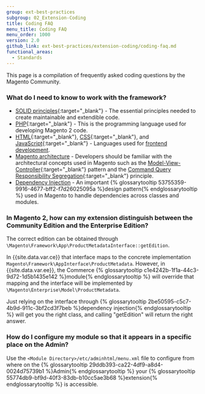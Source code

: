 ```yaml
---
group: ext-best-practices
subgroup: 02_Extension-Coding
title: Coding FAQ
menu_title: Coding FAQ
menu_order: 1000
version: 2.0
github_link: ext-best-practices/extension-coding/coding-faq.md
functional_areas:
  - Standards
---
```


This page is a compilation of frequently asked coding questions by the Magento Community.

### What do I need to know to work with the framework?

* [SOLID principles](https://en.wikipedia.org/wiki/SOLID_(object-oriented_design)){:target="_blank"} - The essential principles needed to create maintainable and extendible code.
* [PHP](http://php.net/){:target="_blank"} - This is the programming language used for developing Magento 2 code.
* [HTML](https://en.wikipedia.org/wiki/HTML){:target="_blank"}, [CSS](https://en.wikipedia.org/wiki/Cascading_Style_Sheets){:target="_blank"}, and [JavaScript](https://www.javascript.com/){:target="_blank"} - Languages used for [frontend development]({{page.baseurl}}/frontend-dev-guide/bk-frontend-dev-guide.html).
* [Magento architecture]({{page.baseurl}}/architecture/arch-basics.html) - Developers should be familiar with the architectural concepts used in Magento such as the [Model-View-Controller](https://en.wikipedia.org/wiki/Model%E2%80%93view%E2%80%93controller){:target="_blank"} pattern and the [Command Query Responsibility Segregation](http://martinfowler.com/bliki/CQRS.html){:target="_blank"} principle.
* [Dependency Injection]({{page.baseurl}}/extension-dev-guide/depend-inj.html) - An important {% glossarytooltip 53755359-9916-4677-bff2-f7d26025095a %}design pattern{% endglossarytooltip %} used in Magento to handle dependencies across classes and modules.


### In Magento 2, how can my extension distinguish between the Community Edition and the Enterprise Edition?

The correct edition can be obtained through `\Magento\Framework\App\ProductMetadataInterface::getEdition`.

In {{site.data.var.ce}} that interface maps to the concrete implementation `Magento\Framework\AppInterface\ProductMetadata`.
However, in {{site.data.var.ee}}, the Commerce {% glossarytooltip c1e4242b-1f1a-44c3-9d72-1d5b1435e142 %}module{% endglossarytooltip %} will override that mapping and the interface will be implemented by `\Magento\Enterprise\Model\ProductMetadata`.

Just relying on the interface through {% glossarytooltip 2be50595-c5c7-4b9d-911c-3bf2cd3f7beb %}dependency injection{% endglossarytooltip %} will get you the right class, and calling "getEdition" will return the right answer.

### How do I configure my module so that it appears in a specific place on the Admin?

Use the `<Module Directory>/etc/adminhtml/menu.xml` file to configure from where on the {% glossarytooltip 29ddb393-ca22-4df9-a8d4-0024d75739b1 %}Admin{% endglossarytooltip %} your {% glossarytooltip 55774db9-bf9d-40f3-83db-b10cc5ae3b68 %}extension{% endglossarytooltip %} is accessible.

